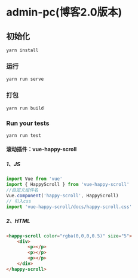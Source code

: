 # admin-pc(博客2.0版本)

## 初始化
```
yarn install
```

### 运行
```
yarn run serve
```

### 打包
```
yarn run build
```

### Run your tests
```
yarn run test
```
####  滚动插件：vue-happy-scroll
#####  1、JS
```javascript
import Vue from 'vue'
import { HappyScroll } from 'vue-happy-scroll'
//自定义组件名
Vue.component('happy-scroll', HappyScroll)
// 引入css
import 'vue-happy-scroll/docs/happy-scroll.css'
```
#####  2、HTML
```html
<happy-scroll color="rgba(0,0,0,0.5)" size="5">
    <div>
        <p></p> 
        <p></p> 
        <p></p> 
    </div>
</happy-scroll>
```
